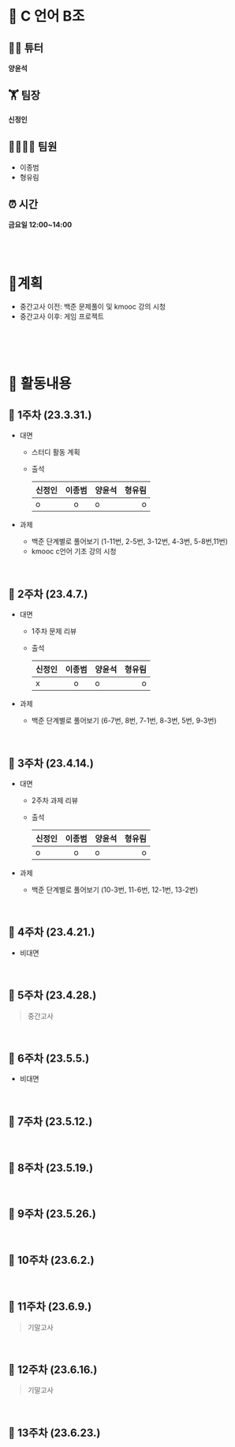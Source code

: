 # 📝 C 언어 B조 
## 👨‍💻 튜터
**양윤석**
## 🏋 팀장
**신정인**
## 👨‍👨‍👧‍👦 팀원</br>
* 이종범</br>
* 형유림</br>

## ⏰ 시간 ##
**금요일 12:00~14:00**


<br>
<br>

# 🧭계획
- 중간고사 이전: 백준 문제풀이 및 kmooc 강의 시청
- 중간고사 이후: 게임 프로젝트 

<br>
<br>
<br>


# 📓 활동내용


    
##  📆 1주차 (23.3.31.)
- 대면 
    - 스터디 활동 계획
    - 출석
    
        신정인|이종범|양윤석|형유림
        ---|:---:|---|---:
        o |o |o|o
        
        
- 과제
    - 백준 단계별로 풀어보기 (1-11번, 2-5번, 3-12번, 4-3번, 5-8번,11번)
    - kmooc c언어 기초 강의 시청

<br>

##  📆 2주차 (23.4.7.)

- 대면
    - 1주차 문제 리뷰
    - 출석
    
        신정인|이종범|양윤석|형유림
        ---|:---:|---|---:
        x |o |o|o
        

- 과제 
    - 백준 단계별로 풀어보기 (6-7번, 8번, 7-1번, 8-3번, 5번, 9-3번)


<br>

##  📆 3주차 (23.4.14.)
- 대면 
    - 2주차 과제 리뷰
    - 출석
    
        신정인|이종범|양윤석|형유림
        ---|:---:|---|---:
        o |o |o|o
        
- 과제 
    - 백준 단계별로 풀어보기 (10-3번, 11-6번, 12-1번, 13-2번)

<br>

##  📆 4주차 (23.4.21.)
- 비대면

<br>

##  📆 5주차 (23.4.28.)
>중간고사

<br>

##  📆 6주차 (23.5.5.)
- 비대면

<br>

##  📆 7주차 (23.5.12.)


<br>

##  📆 8주차 (23.5.19.)


<br>

##  📆 9주차 (23.5.26.)


<br>

##  📆 10주차 (23.6.2.)


<br>

##  📆 11주차 (23.6.9.)
>기말고사 

<br>

##  📆 12주차 (23.6.16.)
>기말고사

<br>

##  📆 13주차 (23.6.23.)


<br>

